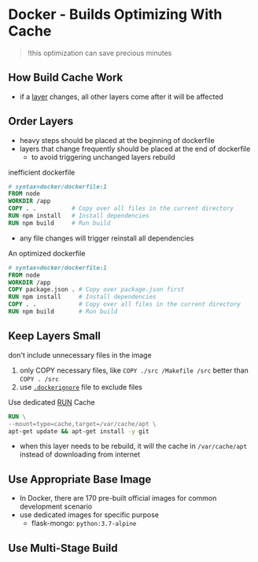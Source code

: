 # Docker - Builds Optimizing With Cache

> !this optimization can save precious minutes

## How Build Cache Work

- if a [layer](docker-dockerfile.md#image-layer) changes, all other layers come after it will be affected

## Order Layers

- heavy steps should be placed at the beginning of dockerfile
- layers that change frequently should be placed at the end of dockerfile
  - to avoid triggering unchanged layers rebuild

inefficient dockerfile

```dockerfile
# syntax=docker/dockerfile:1
FROM node
WORKDIR /app
COPY . .          # Copy over all files in the current directory
RUN npm install   # Install dependencies
RUN npm build     # Run build
```

- any file changes will trigger reinstall all dependencies

An optimized dockerfile

```dockerfile
# syntax=docker/dockerfile:1
FROM node
WORKDIR /app
COPY package.json . # Copy over package.json first
RUN npm install     # Install dependencies
COPY . .            # Copy over all files in the current directory
RUN npm build       # Run build
```

## Keep Layers Small

don't include unnecessary files in the image

1. only COPY necessary files, like `COPY ./src /Makefile /src` better than `COPY . /src`
2. use [`.dockerignore`](docker-dockerignore.md) file to exclude files

Use dedicated [RUN](dockerfile-instructions-run.md) Cache

```dockerfile
RUN \
--mount=type=cache,target=/var/cache/apt \
apt-get update && apt-get install -y git
```

- when this layer needs to be rebuild, it will the cache in `/var/cache/apt` instead of downloading from internet

## Use Appropriate Base Image

- In Docker, there are 170 pre-built official images for common development scenario
- use dedicated images for specific purpose
  - flask-mongo: `python:3.7-alpine`

## Use Multi-Stage Build
